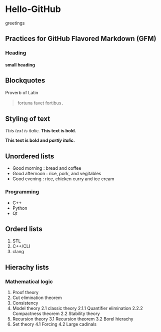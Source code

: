# Hello-GitHub
greetings

## Practices for GitHub Flavored Markdown (GFM)
### Heading
#### small heading
## Blockquotes
Proverb of Latin
> fortuna favet fortibus．

## Styling of text
*This text is italic.*
**This text is bold.**

**This text is bold and _partly italic_.**

## Unordered lists
* Good morning : bread and coffee
* Good afternoon : rice, pork, and vegitables
* Good evening : rice, chicken curry and ice cream

### Programming
- C++
- Python
- Qt

## Orderd lists
1. STL
2. C++/CLI
3. clang

## Hierachy lists
### Mathematical logic
1. Proof theory
  1. Cut elimination theorem
  2. Consistency
2. Model theory
    2.1 classic theory
      2.1.1 Quantifier elimination
      2.2.2 Compactness theorem
    2.2 Stability theory
3. Recursion theory
    3.1 Recursion theorem
    3.2 Borel hierachy
4. Set theory
   4.1 Forcing
   4.2 Large cadinals







